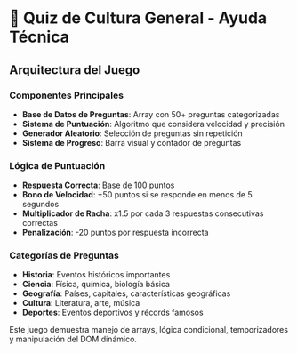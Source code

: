 # 🧠 Quiz de Cultura General - Ayuda Técnica

## Arquitectura del Juego

### Componentes Principales
- **Base de Datos de Preguntas**: Array con 50+ preguntas categorizadas
- **Sistema de Puntuación**: Algoritmo que considera velocidad y precisión
- **Generador Aleatorio**: Selección de preguntas sin repetición
- **Sistema de Progreso**: Barra visual y contador de preguntas

### Lógica de Puntuación
- **Respuesta Correcta**: Base de 100 puntos
- **Bono de Velocidad**: +50 puntos si se responde en menos de 5 segundos
- **Multiplicador de Racha**: x1.5 por cada 3 respuestas consecutivas correctas
- **Penalización**: -20 puntos por respuesta incorrecta

### Categorías de Preguntas
- **Historia**: Eventos históricos importantes
- **Ciencia**: Física, química, biología básica
- **Geografía**: Países, capitales, características geográficas
- **Cultura**: Literatura, arte, música
- **Deportes**: Eventos deportivos y récords famosos

Este juego demuestra manejo de arrays, lógica condicional, temporizadores y manipulación del DOM dinámico. 